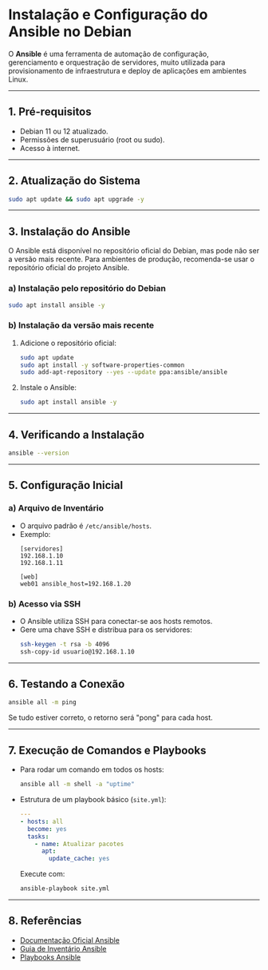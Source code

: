 # Instalação e Configuração do Ansible no Debian

O **Ansible** é uma ferramenta de automação de configuração, gerenciamento e orquestração de servidores, muito utilizada para provisionamento de infraestrutura e deploy de aplicações em ambientes Linux.

---

## 1. Pré-requisitos

- Debian 11 ou 12 atualizado.
- Permissões de superusuário (root ou sudo).
- Acesso à internet.

---

## 2. Atualização do Sistema

```bash
sudo apt update && sudo apt upgrade -y
```

---

## 3. Instalação do Ansible

O Ansible está disponível no repositório oficial do Debian, mas pode não ser a versão mais recente. Para ambientes de produção, recomenda-se usar o repositório oficial do projeto Ansible.

### a) Instalação pelo repositório do Debian

```bash
sudo apt install ansible -y
```

### b) Instalação da versão mais recente

1. Adicione o repositório oficial:
    ```bash
    sudo apt update
    sudo apt install -y software-properties-common
    sudo add-apt-repository --yes --update ppa:ansible/ansible
    ```
2. Instale o Ansible:
    ```bash
    sudo apt install ansible -y
    ```

---

## 4. Verificando a Instalação

```bash
ansible --version
```

---

## 5. Configuração Inicial

### a) Arquivo de Inventário

- O arquivo padrão é `/etc/ansible/hosts`.
- Exemplo:
    ```
    [servidores]
    192.168.1.10
    192.168.1.11

    [web]
    web01 ansible_host=192.168.1.20
    ```

### b) Acesso via SSH

- O Ansible utiliza SSH para conectar-se aos hosts remotos.
- Gere uma chave SSH e distribua para os servidores:
    ```bash
    ssh-keygen -t rsa -b 4096
    ssh-copy-id usuario@192.168.1.10
    ```

---

## 6. Testando a Conexão

```bash
ansible all -m ping
```

Se tudo estiver correto, o retorno será "pong" para cada host.

---

## 7. Execução de Comandos e Playbooks

- Para rodar um comando em todos os hosts:
    ```bash
    ansible all -m shell -a "uptime"
    ```

- Estrutura de um playbook básico (`site.yml`):
    ```yaml
    ---
    - hosts: all
      become: yes
      tasks:
        - name: Atualizar pacotes
          apt:
            update_cache: yes
    ```

    Execute com:
    ```bash
    ansible-playbook site.yml
    ```

---

## 8. Referências

- [Documentação Oficial Ansible](https://docs.ansible.com/)
- [Guia de Inventário Ansible](https://docs.ansible.com/ansible/latest/user_guide/intro_inventory.html)
- [Playbooks Ansible](https://docs.ansible.com/ansible/latest/user_guide/playbooks.html)
